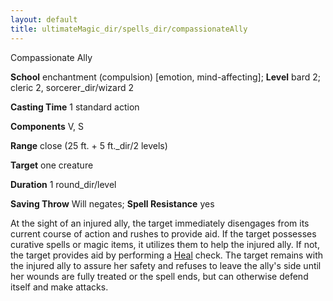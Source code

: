 ```yaml
---
layout: default
title: ultimateMagic_dir/spells_dir/compassionateAlly
---
```

Compassionate Ally

**School** enchantment (compulsion) [emotion, mind-affecting]; **Level** bard 2; cleric 2, sorcerer_dir/wizard 2

**Casting Time** 1 standard action

**Components** V, S

**Range** close (25 ft. + 5 ft._dir/2 levels)

**Target** one creature

**Duration** 1 round_dir/level

**Saving Throw** Will negates; **Spell Resistance** yes

At the sight of an injured ally, the target immediately disengages from its current course of action and rushes to provide aid. If the target possesses curative spells or magic items, it utilizes them to help the injured ally. If not, the target provides aid by performing a [Heal](skills_dir/heal#_heal) check. The target remains with the injured ally to assure her safety and refuses to leave the ally's side until her wounds are fully treated or the spell ends, but can otherwise defend itself and make attacks.

